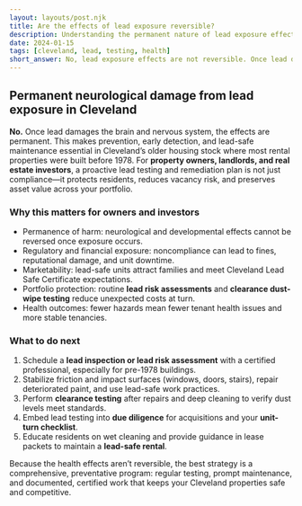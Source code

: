 ```yaml
---
layout: layouts/post.njk
title: Are the effects of lead exposure reversible?
description: Understanding the permanent nature of lead exposure effects and why prevention is critical in Cleveland
date: 2024-01-15
tags: [cleveland, lead, testing, health]
short_answer: No, lead exposure effects are not reversible. Once lead damages the brain and nervous system, the effects cannot be undone, making prevention crucial.
---
```

<h2>Permanent neurological damage from lead exposure in Cleveland</h2>
<p><strong>No.</strong> Once lead damages the brain and nervous system, the effects are permanent. This makes prevention, early detection, and lead-safe maintenance essential in Cleveland’s older housing stock where most rental properties were built before 1978. For <strong>property owners, landlords, and real estate investors</strong>, a proactive lead testing and remediation plan is not just compliance—it protects residents, reduces vacancy risk, and preserves asset value across your portfolio.</p>
<h3>Why this matters for owners and investors</h3>
<ul>
  <li>Permanence of harm: neurological and developmental effects cannot be reversed once exposure occurs.</li>
  <li>Regulatory and financial exposure: noncompliance can lead to fines, reputational damage, and unit downtime.</li>
  <li>Marketability: lead-safe units attract families and meet Cleveland Lead Safe Certificate expectations.</li>
  <li>Portfolio protection: routine <strong>lead risk assessments</strong> and <strong>clearance dust-wipe testing</strong> reduce unexpected costs at turn.</li>
  <li>Health outcomes: fewer hazards mean fewer tenant health issues and more stable tenancies.</li>
  </ul>
<h3>What to do next</h3>
<ol>
  <li>Schedule a <strong>lead inspection or lead risk assessment</strong> with a certified professional, especially for pre-1978 buildings.</li>
  <li>Stabilize friction and impact surfaces (windows, doors, stairs), repair deteriorated paint, and use lead-safe work practices.</li>
  <li>Perform <strong>clearance testing</strong> after repairs and deep cleaning to verify dust levels meet standards.</li>
  <li>Embed lead testing into <strong>due diligence</strong> for acquisitions and your <strong>unit-turn checklist</strong>.</li>
  <li>Educate residents on wet cleaning and provide guidance in lease packets to maintain a <strong>lead-safe rental</strong>.</li>
</ol>
<p>Because the health effects aren’t reversible, the best strategy is a comprehensive, preventative program: regular testing, prompt maintenance, and documented, certified work that keeps your Cleveland properties safe and competitive.</p>

